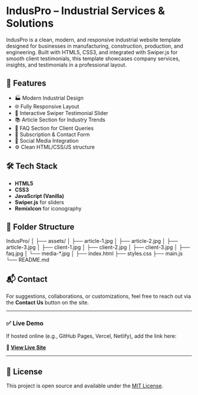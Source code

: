 # IndusPro – Industrial Services & Solutions

IndusPro is a clean, modern, and responsive industrial website template designed for businesses in manufacturing, construction, production, and engineering. Built with HTML5, CSS3, and integrated with Swiper.js for smooth client testimonials, this template showcases company services, insights, and testimonials in a professional layout.

## 🚀 Features

- 🏭 Modern Industrial Design
- 🌐 Fully Responsive Layout
- 🔄 Interactive Swiper Testimonial Slider
- 📚 Article Section for Industry Trends
- 🧾 FAQ Section for Client Queries
- 📩 Subscription & Contact Form
- 📱 Social Media Integration
- ⚙️ Clean HTML/CSS/JS structure

## 🛠️ Tech Stack

- **HTML5**
- **CSS3**
- **JavaScript (Vanilla)**
- **Swiper.js** for sliders
- **RemixIcon** for iconography

## 📁 Folder Structure

IndusPro/
│
├── assets/
│ ├── article-1.jpg
│ ├── article-2.jpg
│ ├── article-3.jpg
│ ├── client-1.jpg
│ ├── client-2.jpg
│ ├── client-3.jpg
│ ├── faq.jpg
│ └── media-*.jpg
│
├── index.html
├── styles.css
├── main.js
└── README.md

## 📬 Contact

For suggestions, collaborations, or customizations, feel free to reach out via the **Contact Us** button on the site.

---

### ✅ Live Demo

If hosted online (e.g., GitHub Pages, Vercel, Netlify), add the link here:

**🔗 [View Live Site](https://nikitayadav19.github.io/induspro/)**

---

## 📝 License

This project is open source and available under the [MIT License](LICENSE).